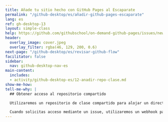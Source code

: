 ```yaml
---
title: Añade tu sitio hecho con GitHub Pages al Escaparate
permalink: "/github-desktop/es/añadir-github-pages-escaparate"
lang: es
ref: gh-desktop-13
layout: simple-class
help: https://github.com/githubschool/on-demand-github-pages/issues/new?title=I%20need%20help&body=Describe%20what%20you%20need%20help%20with%20here.&labels=Help%20Wanted
header:
  overlay_image: cover.jpeg
  overlay_filter: rgba(46, 129, 200, 0.6)
next-page: "/github-desktop/es/revisar-github-flow"
facilitator: false
sidebar:
  nav: github-desktop-nav-es
main-content:
  includes:
  - activity/github-desktop-es/12-anadir-repo-clase.md
show-me-how: 
tell-me-why: |
  ## Obtener acceso al repositorio compartido

  Utilizaremos un repositorio de clase compartido para alojar un directorio de todas las páginas que se han creado como parte de este curso.

  Cuando solicitas acceso mediante un issue, utilizaremos un webhook para añadirte como colaborador. Esto asegurará que tienes los permisos para hacer push a este repositorio, y añadir tu sitio.
---
```


